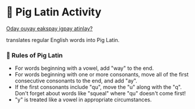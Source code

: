 # 🐷 Pig Latin Activity

[Oday ouyay eakspay igpay atinlay?](http://www.wikihow.com/Speak-Pig-Latin)

 translates regular English words into Pig Latin.

### 💬 Rules of Pig Latin

- For words beginning with a vowel, add "way" to the end.
- For words beginning with one or more consonants, move all of the first consecutive consonants to the end, and add "ay".
- If the first consonants include "qu", move the "u" along with the "q". Don't forget about words like "squeal" where "qu" doesn't come first!
- "y" is treated like a vowel in appropriate circumstances.
